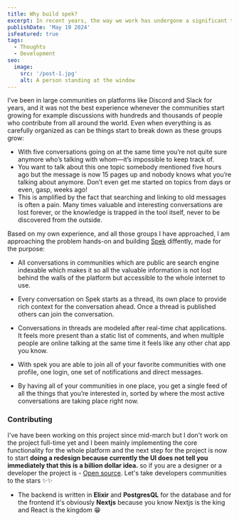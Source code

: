 ```yaml
---
title: Why build spek?
excerpt: In recent years, the way we work has undergone a significant transformation, largely due to advancements in technology and changing attitudes toward work-life balance. One of the most notable changes has been the rise of remote work, allowing employees to work from the comfort of their own homes.
publishDate: 'May 19 2024'
isFeatured: true
tags:
  - Thoughts
  - Development
seo:
  image:
    src: '/post-1.jpg'
    alt: A person standing at the window
---
```


I’ve been in large communities on platforms like Discord and Slack for years, and it was not the best experience whenever the communities start growing for example discussions with hundreds and thousands of people who contribute from all around the world.
Even when everything is as carefully organized as can be things start to break down as these groups grow:

- With five conversations going on at the same time you’re not quite sure anymore who’s talking with whom—it’s impossible to keep track of.
- You want to talk about this one topic somebody mentioned five hours ago but the message is now 15 pages up and nobody knows what you’re talking about anymore. Don’t even get me started on topics from days or even, gasp, weeks ago!
- This is amplified by the fact that searching and linking to old messages is often a pain. Many times valuable and interesting conversations are lost forever, or the knowledge is trapped in the tool itself, never to be discovered from the outside.

Based on my own experience, and all those groups I have approached, I am approaching the problem hands-on and building [Spek](https://spek.vercel.app) diffently, made for the purpose:

- All conversations in communities which are public are search engine indexable which makes it so all the valuable information is not lost behind the walls of the platform but accessible to the whole internet to use.

- Every conversation on Spek starts as a thread, its own place to provide rich context for the conversation ahead. Once a thread is published others can join the conversation.

- Conversations in threads are modeled after real-time chat applications. It feels more present than a static list of comments, and when multiple people are online talking at the same time it feels like any other chat app you know.

- With spek you are able to join all of your favorite communities with one profile, one login, one set of notifications and direct messages.

- By having all of your communities in one place, you get a single feed of all the things that you’re interested in, sorted by where the most active conversations are taking place right now.

### Contributing

I've have been working on this project since mid-march but I don't work on the project full-time yet and I been
mainly implementing the core functionality for the whole platform and the next step for the project is now to start **doing a redesign because currently the UI does not tell you immediately that this is a billion dollar idea.** so if you are a designer or a developer the
project is - <a target="_blank" href="https://github.com/irere123/spek">Open source</a>. Let's take developers communities to the stars ✨✨

- The backend is written in **Elixir** and **PostgresQL** for the database and
  for the frontend it's obviously **Nextjs** because you know Nextjs is the king
  and React is the kingdom 😁
